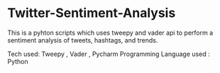 # Twitter-Sentiment-Analysis
This is a pyhton scripts which uses tweepy and vader api to perform a sentiment analysis of tweets, hashtags, and trends.

Tech used: Tweepy , Vader , Pycharm
Programming Language used : Python
